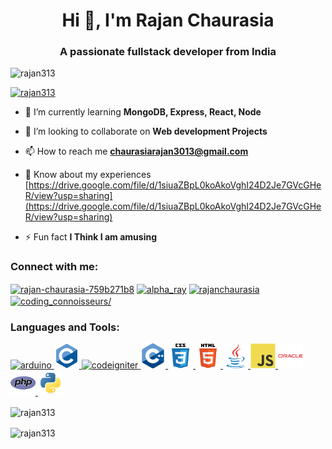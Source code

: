 <h1 align="center">Hi 👋, I'm Rajan Chaurasia</h1>
<h3 align="center">A passionate fullstack developer from India</h3>

<p align="left"> <img src="https://komarev.com/ghpvc/?username=rajan313&label=Profile%20views&color=0e75b6&style=flat" alt="rajan313" /> </p>

<p align="left"> <a href="https://github.com/ryo-ma/github-profile-trophy"><img src="https://github-profile-trophy.vercel.app/?username=rajan313" alt="rajan313" /></a> </p>

- 🌱 I’m currently learning **MongoDB, Express, React, Node**

- 👯 I’m looking to collaborate on **Web development Projects**

- 📫 How to reach me **chaurasiarajan3013@gmail.com**

- 📄 Know about my experiences [https://drive.google.com/file/d/1siuaZBpL0koAkoVghI24D2Je7GVcGHeR/view?usp=sharing](https://drive.google.com/file/d/1siuaZBpL0koAkoVghI24D2Je7GVcGHeR/view?usp=sharing)

- ⚡ Fun fact **I Think I am amusing**

<h3 align="left">Connect with me:</h3>
<p align="left">
<a href="https://linkedin.com/in/rajan-chaurasia-759b271b8" target="blank"><img align="center" src="https://raw.githubusercontent.com/rahuldkjain/github-profile-readme-generator/master/src/images/icons/Social/linked-in-alt.svg" alt="rajan-chaurasia-759b271b8" height="30" width="40" /></a>
<a href="https://www.codechef.com/users/alpha_ray" target="blank"><img align="center" src="https://cdn.jsdelivr.net/npm/simple-icons@3.1.0/icons/codechef.svg" alt="alpha_ray" height="30" width="40" /></a>
<a href="https://www.hackerrank.com/rajanchaurasia" target="blank"><img align="center" src="https://raw.githubusercontent.com/rahuldkjain/github-profile-readme-generator/master/src/images/icons/Social/hackerrank.svg" alt="rajanchaurasia" height="30" width="40" /></a>
<a href="https://www.leetcode.com/coding_connoisseurs/" target="blank"><img align="center" src="https://raw.githubusercontent.com/rahuldkjain/github-profile-readme-generator/master/src/images/icons/Social/leet-code.svg" alt="coding_connoisseurs/" height="30" width="40" /></a>
</p>

<h3 align="left">Languages and Tools:</h3>
<p align="left"> <a href="https://www.arduino.cc/" target="_blank" rel="noreferrer"> <img src="https://cdn.worldvectorlogo.com/logos/arduino-1.svg" alt="arduino" width="40" height="40"/> </a> <a href="https://www.cprogramming.com/" target="_blank" rel="noreferrer"> <img src="https://raw.githubusercontent.com/devicons/devicon/master/icons/c/c-original.svg" alt="c" width="40" height="40"/> </a> <a href="https://codeigniter.com" target="_blank" rel="noreferrer"> <img src="https://cdn.worldvectorlogo.com/logos/codeigniter.svg" alt="codeigniter" width="40" height="40"/> </a> <a href="https://www.w3schools.com/cpp/" target="_blank" rel="noreferrer"> <img src="https://raw.githubusercontent.com/devicons/devicon/master/icons/cplusplus/cplusplus-original.svg" alt="cplusplus" width="40" height="40"/> </a> <a href="https://www.w3schools.com/css/" target="_blank" rel="noreferrer"> <img src="https://raw.githubusercontent.com/devicons/devicon/master/icons/css3/css3-original-wordmark.svg" alt="css3" width="40" height="40"/> </a> <a href="https://www.w3.org/html/" target="_blank" rel="noreferrer"> <img src="https://raw.githubusercontent.com/devicons/devicon/master/icons/html5/html5-original-wordmark.svg" alt="html5" width="40" height="40"/> </a> <a href="https://www.java.com" target="_blank" rel="noreferrer"> <img src="https://raw.githubusercontent.com/devicons/devicon/master/icons/java/java-original.svg" alt="java" width="40" height="40"/> </a> <a href="https://developer.mozilla.org/en-US/docs/Web/JavaScript" target="_blank" rel="noreferrer"> <img src="https://raw.githubusercontent.com/devicons/devicon/master/icons/javascript/javascript-original.svg" alt="javascript" width="40" height="40"/> </a> <a href="https://www.oracle.com/" target="_blank" rel="noreferrer"> <img src="https://raw.githubusercontent.com/devicons/devicon/master/icons/oracle/oracle-original.svg" alt="oracle" width="40" height="40"/> </a> <a href="https://www.php.net" target="_blank" rel="noreferrer"> <img src="https://raw.githubusercontent.com/devicons/devicon/master/icons/php/php-original.svg" alt="php" width="40" height="40"/> </a> <a href="https://www.python.org" target="_blank" rel="noreferrer"> <img src="https://raw.githubusercontent.com/devicons/devicon/master/icons/python/python-original.svg" alt="python" width="40" height="40"/> </a> </p>

<p><img align="center" src="https://github-readme-stats.vercel.app/api/top-langs?username=rajan313&show_icons=true&locale=en&layout=compact" alt="rajan313" /></p>

<p><img align="center" src="https://github-readme-streak-stats.herokuapp.com/?user=rajan313&" alt="rajan313" /></p>
